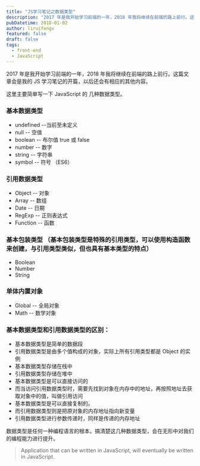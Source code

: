 ```yaml
---
title: "JS学习笔记之数据类型"
description: "2017 年是我开始学习前端的一年，2018 年我将继续在前端的路上前行。这篇文章会是我的JS 学习笔记的开篇，以后还会有相应的其他内容。这里主要简单写一下 JavaScript 的 几种数据类型。"
pubDatetime: 2018-01-02
author: liruifengv
featured: false
draft: false
tags:
  - front-end
  - JavaScript
---
```


2017 年是我开始学习前端的一年，2018 年我将继续在前端的路上前行。这篇文章会是我的 JS 学习笔记的开篇，以后还会有相应的其他内容。

这里主要简单写一下 JavaScript 的 几种数据类型。

### 基本数据类型

- undefined --当前至未定义
- null -- 空值
- boolean -- 布尔值 true 或 false
- number -- 数字
- string -- 字符串
- symbol -- 符号 （ES6）

### 引用数据类型

- Object -- 对象
- Array -- 数组
- Date -- 日期
- RegExp -- 正则表达式
- Function -- 函数

### 基本包装类型 （基本包装类型是特殊的引用类型，可以使用构造函数来创建，与引用类型类似，但也具有基本类型的特点）

- Boolean
- Number
- String

### 单体内置对象

- Global -- 全局对象
- Math -- 数学对象

### 基本数据类型和引用数据类型的区别：

- 基本数据类型是简单的数据段
- 引用数据类型是由多个值构成的对象，实际上所有引用类型都是 Object 的实例
- 基本数据类型存储在栈中
- 引用数据类型存储在堆中
- 基本数据类型是可以直接访问的
- 而当访问引用数据类型时，需要先找到对象在内存中的地址，再按照地址去获取对象中的值，叫做引用访问
- 基本数据类型是可以直接复制的。
- 而引用数据类型则是把原对象的内存地址指向新变量
- 引用数据类型进行参数传递时，同样是传递的内存地址

数据类型是任何一种编程语言的根本，搞清楚这几种数据类型，会在无形中对我们的编程能力进行提升。

> Application that can be written in JavaScript, will eventually be written in JavaScript.
